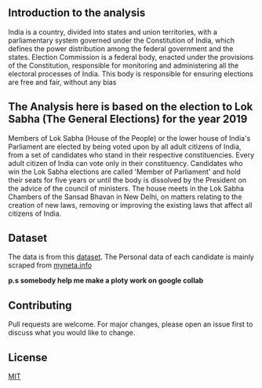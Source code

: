 ## Introduction to the analysis

India is a country, divided into states and union territories, with a parliamentary system governed under the Constitution of India, which defines the power distribution among the federal government and the states. Election Commission is a federal body, enacted under the provisions of the Constitution, responsible for monitoring and administering all the electoral processes of India. This body is responsible for ensuring elections are free and fair, without any bias

## The Analysis here is based on the election to Lok Sabha (The General Elections) for the year 2019
Members of Lok Sabha (House of the People) or the lower house of India's Parliament are elected by being voted upon by all adult citizens of India, from a set of candidates who stand in their respective constituencies. Every adult citizen of India can vote only in their constituency. Candidates who win the Lok Sabha elections are called 'Member of Parliament' and hold their seats for five years or until the body is dissolved by the President on the advice of the council of ministers. The house meets in the Lok Sabha Chambers of the Sansad Bhavan in New Delhi, on matters relating to the creation of new laws, removing or improving the existing laws that affect all citizens of India.

## Dataset
The data is from this [dataset](https://www.kaggle.com/prakrutchauhan/indian-candidates-for-general-election-2019). The Personal data of each candidate is mainly scraped from [myneta.info](https://www.myneta.info)

**p.s somebody help me make a ploty work on google collab**

## Contributing
Pull requests are welcome. For major changes, please open an issue first to discuss what you would like to change.


## License
[MIT](https://choosealicense.com/licenses/mit/)
